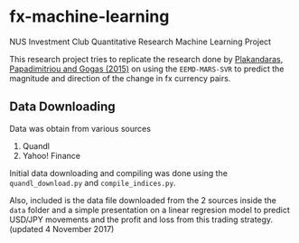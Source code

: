 # fx-machine-learning
NUS Investment Club Quantitative Research Machine Learning Project

This research project tries to replicate the research done by [Plakandaras, Papadimitriou and Gogas (2015)](http://onlinelibrary.wiley.com/doi/10.1002/for.2354/full) on using the `EEMD-MARS-SVR` to predict the magnitude and direction of the change in fx currency pairs. 

## Data Downloading
Data was obtain from various sources
1. Quandl
2. Yahoo! Finance

Initial data downloading and compiling was done using the `quandl_download.py` and `compile_indices.py`. 

Also, included is the data file downloaded from the 2 sources inside the `data` folder and a simple presentation on a linear regresion
model to predict USD/JPY movements and the profit and loss from this trading strategy. (updated 4 November 2017)
